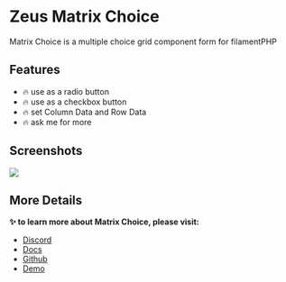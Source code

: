 # Zeus Matrix Choice

Matrix Choice is a multiple choice grid component form for filamentPHP

## Features

- 🔥 use as a radio button
- 🔥 use as a checkbox button
- 🔥 set Column Data and Row Data
- 🔥 ask me for more

## Screenshots

![](https://larazeus.com/images/screenshots/multiple-choice/form-1.png)

## More Details
**✨ to learn more about Matrix Choice, please visit:**

- [Discord](https://discord.com/channels/883083792112300104/1121563279668555897)
- [Docs](https://larazeus.com/docs/multiple-choice)
- [Github](https://github.com/lara-zeus/multiple-choice)
- [Demo](https://demo.larazeus.com/admin/users/create)

